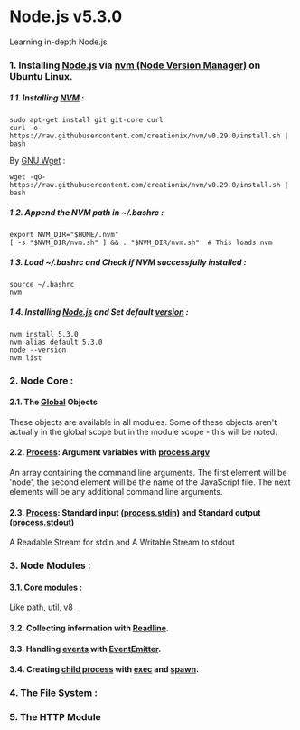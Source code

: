 # Node.js v5.3.0
Learning in-depth Node.js

### 1. Installing [Node.js](https://nodejs.org/en/) via [nvm (Node Version Manager)](https://github.com/creationix/nvm) on Ubuntu Linux.
##### 1.1. Installing [NVM](https://github.com/creationix/nvm) :
```
sudo apt-get install git git-core curl
curl -o- https://raw.githubusercontent.com/creationix/nvm/v0.29.0/install.sh | bash
```
By [GNU Wget](https://www.gnu.org/software/wget/) :
```
wget -qO- https://raw.githubusercontent.com/creationix/nvm/v0.29.0/install.sh | bash
```
##### 1.2. Append the NVM path in ~/.bashrc :
```
export NVM_DIR="$HOME/.nvm"
[ -s "$NVM_DIR/nvm.sh" ] && . "$NVM_DIR/nvm.sh"  # This loads nvm
```
##### 1.3. Load ~/.bashrc and Check if NVM successfully installed :
```
source ~/.bashrc
nvm
```
##### 1.4. Installing [Node.js](https://nodejs.org/en/) and Set default [version](https://nodejs.org/en/download/releases/) :
```
nvm install 5.3.0
nvm alias default 5.3.0
node --version
nvm list
```

### 2. Node Core :
#### 2.1. The [Global](https://nodejs.org/api/globals.html) Objects
These objects are available in all modules. Some of these objects aren't actually in the global scope but in the module scope - this will be noted.
#### 2.2. [Process](https://nodejs.org/api/process.html): Argument variables with [process.argv](https://nodejs.org/api/process.html#process_process_argv)
An array containing the command line arguments. The first element will be 'node', the second element will be the name of the JavaScript file. The next elements will be any additional command line arguments.
#### 2.3. [Process](https://nodejs.org/api/process.html): Standard input ([process.stdin](https://nodejs.org/api/process.html#process_process_stdin)) and Standard output ([process.stdout](https://nodejs.org/api/process.html#process_process_stdout))
A Readable Stream for stdin and A Writable Stream to stdout 

### 3. Node Modules :
#### 3.1. Core modules :
Like [path](https://nodejs.org/api/path.html), [util](https://nodejs.org/api/util.html), [v8](https://nodejs.org/api/v8.html)
#### 3.2. Collecting information with [Readline](https://nodejs.org/api/readline.html). 
#### 3.3. Handling [events](https://nodejs.org/api/events.html) with [EventEmitter](https://nodejs.org/api/events.html#events_class_events_eventemitter).
#### 3.4. Creating [child process](https://nodejs.org/api/child_process.html) with [exec](https://nodejs.org/api/child_process.html#child_process_child_process_exec_command_options_callback) and [spawn](https://nodejs.org/api/child_process.html#child_process_child_process_spawn_command_args_options).

### 4. The [File System](https://nodejs.org/api/fs.html) :
### 5. The HTTP Module